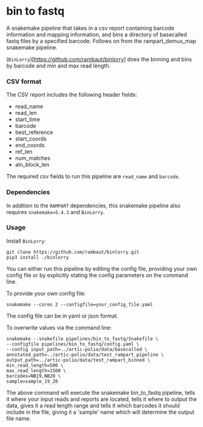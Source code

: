 # bin to fastq

A snakemake pipeline that takes in a csv report containing barcode information and mapping information, and bins a directory of basecalled fastq files by a specified barcode. Follows on from the rampart_demux_map snakemake pipeline.

(``BinLorry``)[https://github.com/rambaut/binlorry] does the binning and bins by barcode and min and max read length. 

### CSV format

The CSV report includes the following header fields: 

- read_name
- read_len
- start_time
- barcode
- best_reference
- start_coords
- end_coords
- ref_len
- num_matches
- aln_block_len

The required csv fields to run this pipeline are ``read_name`` and ``barcode``.

### Dependencies

In addition to the ``RAMPART`` dependencies, this snakemake pipeline also requires ``snakemake=5.4.3`` and ``BinLorry``.

### Usage

Install ``BinLorry``:
```
git clone https://github.com/rambaut/binlorry.git
pip3 install ./binlorry
```

You can either run this pipeline by editing the config file, providing your own config file or by explicitly stating the config parameters on the command line. 

To provide your own config file: 
```
snakemake --cores 2 --configfile=your_config_file.yaml
```

The config file can be in yaml or json format. 

To overwrite values via the command line:
```
snakemake --snakefile pipelines/bin_to_fastq/Snakefile \
--configfile pipelines/bin_to_fastq/config.yaml \
--config input_path=../artic-polio/data/basecalled \
annotated_path=../artic-polio/data/test_rampart_pipeline \
output_path=../artic-polio/data/test_rampart_binned \
min_read_length=500 \
max_read_length=1500 \
barcodes=NB19,NB20 \
sample=sample_19_20
```

The above command will execute the snakemake bin_to_fastq pipeline, tells it where your input reads and reports are located, tells it where to output the data, gives it a read length range and tells it which barcodes it should include in the file, giving it a 'sample' name which will determine the output file name.
